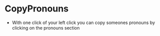 # CopyPronouns

- With one click of your left click you can copy someones pronouns by clicking on the pronouns section
